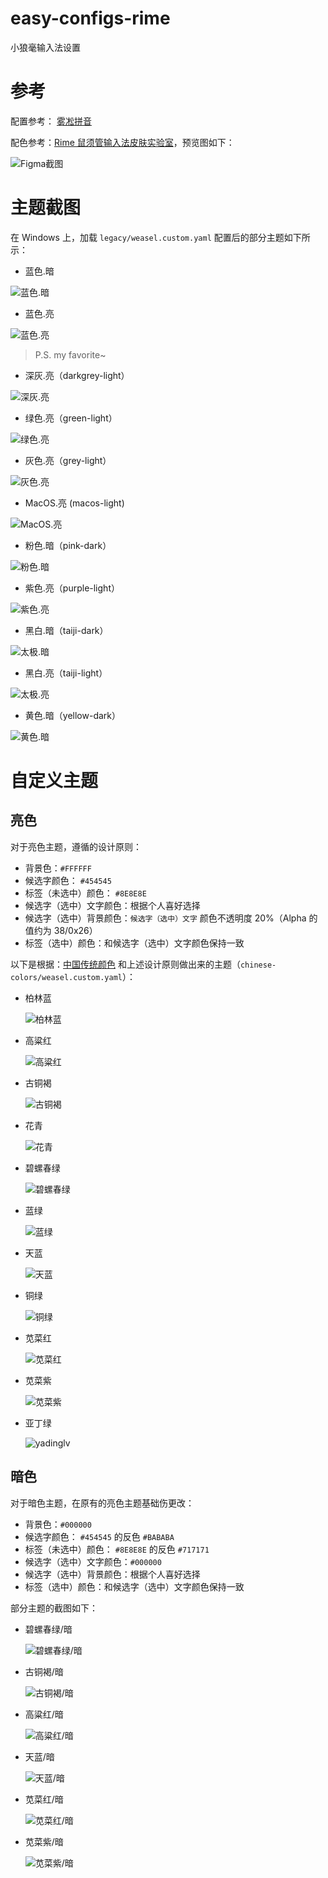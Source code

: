 # easy-configs-rime

小狼毫输入法设置

# 参考

配置参考： [雾凇拼音](https://github.com/iDvel/rime-ice)

配色参考：[Rime 鼠须管输入法皮肤实验室](https://www.figma.com/community/file/1166934605535869911/rime)，预览图如下：

![Figma截图](./legacy/images/figma.png)

# 主题截图

在 Windows 上，加载 `legacy/weasel.custom.yaml` 配置后的部分主题如下所示：

- 蓝色.暗

![蓝色.暗](./legacy/images/blue-dark.png)

- 蓝色.亮

![蓝色.亮](./legacy/images/blue-light.png)

> P.S. my favorite~

- 深灰.亮（darkgrey-light）

![深灰.亮](./legacy/images/darkgrey-light.png)

- 绿色.亮（green-light）

![绿色.亮](./legacy/images/green-light.png)

- 灰色.亮（grey-light）

![灰色.亮](./legacy/images/grey-light.png)

- MacOS.亮 (macos-light)

![MacOS.亮](./legacy/images/macos.png)

- 粉色.暗（pink-dark）

![粉色.暗](./legacy/images/pink-dark.png)

- 紫色.亮（purple-light）

![紫色.亮](./legacy/images/purple-light.png)

- 黑白.暗（taiji-dark）

![太极.暗](./legacy/images/taiji-dark.png)

- 黑白.亮（taiji-light）

![太极.亮](./legacy/images/taiji-light.png)

- 黄色.暗（yellow-dark）

![黄色.暗](./legacy/images/yellow-dark.png)

# 自定义主题

## 亮色

对于亮色主题，遵循的设计原则：

- 背景色：`#FFFFFF`
- 候选字颜色： `#454545`
- 标签（未选中）颜色： `#8E8E8E`
- 候选字（选中）文字颜色：根据个人喜好选择
- 候选字（选中）背景颜色：`候选字（选中）文字` 颜色不透明度 20%（Alpha 的值约为 38/0x26）
- 标签（选中）颜色：和候选字（选中）文字颜色保持一致

以下是根据：[中国传统颜色](https://www.zhongguose.com) 和上述设计原则做出来的主题（`chinese-colors/weasel.custom.yaml`）：

- 柏林蓝

  ![柏林蓝](./chinese-colors/images/bolinlan.png)

- 高粱红

  ![高粱红](./chinese-colors/images/gaolianghong.png)

- 古铜褐

  ![古铜褐](./chinese-colors/images/gutonghe.png)

- 花青

  ![花青](./chinese-colors/images/huaqing.png)

- 碧螺春绿

  ![碧螺春绿](./chinese-colors/images/biluochunlv.png)

- 蓝绿

  ![蓝绿](./chinese-colors/images/lanlv.png)

- 天蓝

  ![天蓝](./chinese-colors/images/tianlan.png)

- 铜绿

  ![铜绿](./chinese-colors/images/tonglv.png)

- 苋菜红

  ![苋菜红](./chinese-colors/images/xiancaihong.png)

- 苋菜紫

  ![苋菜紫](./chinese-colors/images/xiancaizi.png)

- 亚丁绿

  ![yadinglv](./chinese-colors/images/yadinglv.png)

## 暗色

对于暗色主题，在原有的亮色主题基础伤更改：

- 背景色：`#000000`
- 候选字颜色： `#454545` 的反色 `#BABABA`
- 标签（未选中）颜色： `#8E8E8E` 的反色 `#717171`
- 候选字（选中）文字颜色：`#000000`
- 候选字（选中）背景颜色：根据个人喜好选择
- 标签（选中）颜色：和候选字（选中）文字颜色保持一致

部分主题的截图如下：


- 碧螺春绿/暗

  ![碧螺春绿/暗](./chinese-colors/images/biluochunlv_dark.png)

- 古铜褐/暗

  ![古铜褐/暗](./chinese-colors/images/gutonghe_dark.png)

- 高粱红/暗

  ![高粱红/暗](./chinese-colors/images/gaolianghong_dark.png)

- 天蓝/暗

  ![天蓝/暗](./chinese-colors/images/tianlan_dark.png)

- 苋菜红/暗

  ![苋菜红/暗](./chinese-colors/images/xiancaihong_dark.png)

- 苋菜紫/暗

  ![苋菜紫/暗](./chinese-colors/images/xiancaizi_dark.png)